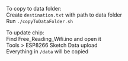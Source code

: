 To copy to data folder:  
Create `destination.txt` with path to data folder  
Run `./copyToDataFolder.sh`

To update chip:  
Find Free_Reading_Wifi.ino and open it  
Tools > ESP8266 Sketch Data upload  
Everything in `/data` will be copied
